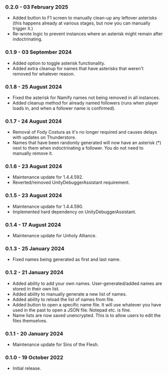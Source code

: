 ### 0.2.0 - 03 February 2025

* Added button to F1 screen to manually clean-up any leftover asterisks (this happens already at various stages, but now you can manually trigger it.)
* Re-wrote logic to prevent instances where an asterisk might remain after indoctrinating.

### 0.1.9 - 03 September 2024

* Added option to toggle asterisk functionality.
* Added extra cleanup for names that have asterisks that weren't removed for whatever reason.

### 0.1.8 - 25 August 2024

* Fixed the asterisk for Namify names not being removed in all instances.
* Added cleanup method for already named followers (runs when player loads in, and when a follower name is confirmed).

### 0.1.7 - 24 August 2024

* Removal of Fody Costura as it's no longer required and causes delays with updates on Thunderstore.
* Names that have been randomly generated will now have an asterisk (*) next to them when indoctrinating a follower. You do not need to manually remove it.

### 0.1.6 - 23 August 2024

* Maintenance update for 1.4.4.592.
* Reverted/removed UnityDebuggerAssistant requirement.

### 0.1.5 - 23 August 2024

* Maintenance update for 1.4.4.590.
* Implemented hard dependency on UnityDebuggerAssistant.

### 0.1.4 - 17 August 2024

* Maintenance update for Unholy Alliance.

### 0.1.3 - 25 January 2024

* Fixed names being generated as first and last name.

### 0.1.2 - 21 January 2024

* Added ability to add your own names. User-generated/added names are stored in their own list.
* Added ability to manually generate a new list of names.
* Added ability to reload the list of names from file.
* Added button to open a specific name file. It will use whatever you have used in the past to open a JSON file. Notepad etc. is fine.
* Name lists are now saved unencrypted. This is to allow users to edit the files themselves.

### 0.1.1 - 20 January 2024

* Maintenance update for Sins of the Flesh.

### 0.1.0 - 19 October 2022

* Initial release.